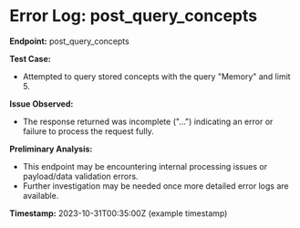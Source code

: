 # Error Log: post_query_concepts

**Endpoint:** post_query_concepts

**Test Case:**
- Attempted to query stored concepts with the query "Memory" and limit 5.

**Issue Observed:**
- The response returned was incomplete ("...") indicating an error or failure to process the request fully.

**Preliminary Analysis:**
- This endpoint may be encountering internal processing issues or payload/data validation errors.
- Further investigation may be needed once more detailed error logs are available.

**Timestamp:** 2023-10-31T00:35:00Z (example timestamp)
